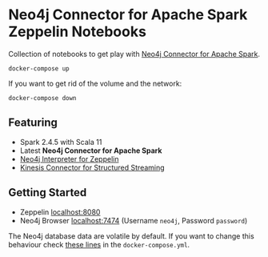 # Neo4j Connector for Apache Spark Zeppelin Notebooks

Collection of notebooks to get play with [Neo4j Connector for Apache Spark](https://github.com/neo4j-contrib/neo4j-spark-connector).

```
docker-compose up
```

If you want to get rid of the volume and the network:

```
docker-compose down
```

## Featuring

* Spark 2.4.5 with Scala 11
* Latest **Neo4j Connector for Apache Spark**
* [Neo4j Interpreter for Zeppelin](https://zeppelin.apache.org/docs/0.8.0/interpreter/neo4j.html)
* [Kinesis Connector for Structured Streaming](https://github.com/qubole/kinesis-sql)

## Getting Started

* Zeppelin [localhost:8080](http://localhost:8080)
* Neo4j Browser [localhost:7474](http://localhost:7474) (Username `neo4j`, Password `password`)

The Neo4j database data are volatile by default. 
If you want to change this behaviour check [these lines](https://github.com/utnaf/neo4j-connector-apache-spark-notebooks/blob/master/docker-compose.yml#L20-L22) in the `docker-compose.yml`.